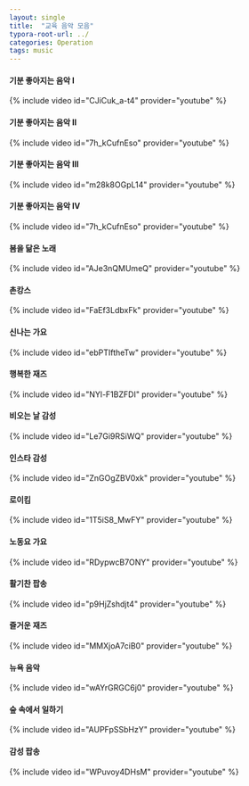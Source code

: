 ```yaml
---
layout: single
title:  "교육 음악 모음"
typora-root-url: ../
categories: Operation
tags: music
---
```








#### 기분 좋아지는 음악 Ⅰ



{% include video id="CJiCuk_a-t4" provider="youtube" %}



#### 기분 좋아지는 음악 Ⅱ



{% include video id="7h_kCufnEso" provider="youtube" %}



#### 기분 좋아지는 음악 Ⅲ



{% include video id="m28k8OGpL14" provider="youtube" %}



#### 기분 좋아지는 음악 Ⅳ



{% include video id="7h_kCufnEso" provider="youtube" %}



#### 봄을 닮은 노래



{% include video id="AJe3nQMUmeQ" provider="youtube" %}



#### 촌캉스



{% include video id="FaEf3LdbxFk" provider="youtube" %}



#### 신나는 가요



{% include video id="ebPTIftheTw" provider="youtube" %}



#### 행복한 재즈



{% include video id="NYl-F1BZFDI" provider="youtube" %}



#### 비오는 날 감성



{% include video id="Le7Gi9RSiWQ" provider="youtube" %}



#### 인스타 감성



{% include video id="ZnGOgZBV0xk" provider="youtube" %}



#### 로이킴



{% include video id="1T5iS8_MwFY" provider="youtube" %}



#### 노동요 가요



{% include video id="RDypwcB7ONY" provider="youtube" %}



#### 활기찬 팝송



{% include video id="p9HjZshdjt4" provider="youtube" %}



#### 즐거운 재즈




{% include video id="MMXjoA7ciB0" provider="youtube" %}



#### 뉴욕 음악



{% include video id="wAYrGRGC6j0" provider="youtube" %}



#### 숲 속에서 일하기



{% include video id="AUPFpSSbHzY" provider="youtube" %}



#### 감성 팝송



{% include video id="WPuvoy4DHsM" provider="youtube" %}



